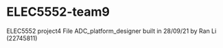 # ELEC5552-team9
ELEC5552 project4
File ADC_platform_designer built in 28/09/21 by Ran Li (22745811)

